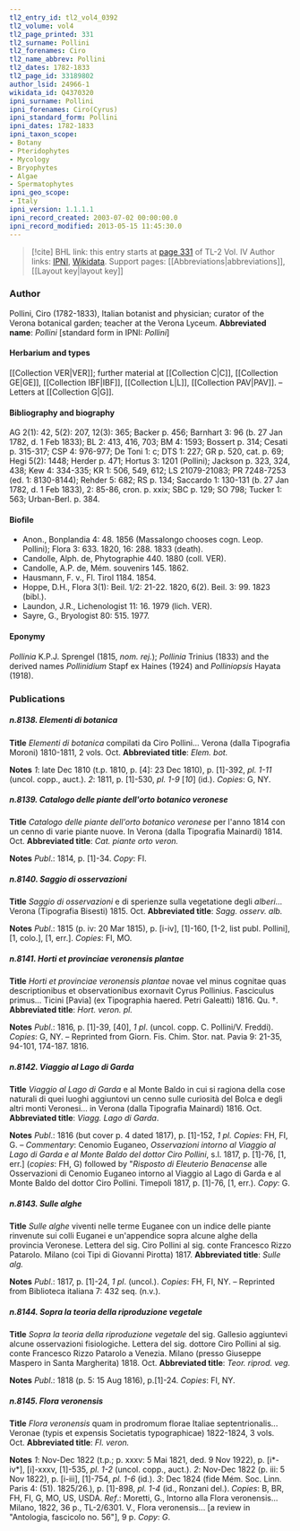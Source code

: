 ```yaml
---
tl2_entry_id: tl2_vol4_0392
tl2_volume: vol4
tl2_page_printed: 331
tl2_surname: Pollini
tl2_forenames: Ciro
tl2_name_abbrev: Pollini
tl2_dates: 1782-1833
tl2_page_id: 33189802
author_lsid: 24966-1
wikidata_id: Q4370320
ipni_surname: Pollini
ipni_forenames: Ciro(Cyrus)
ipni_standard_form: Pollini
ipni_dates: 1782-1833
ipni_taxon_scope: 
- Botany
- Pteridophytes
- Mycology
- Bryophytes
- Algae
- Spermatophytes
ipni_geo_scope: 
- Italy
ipni_version: 1.1.1.1
ipni_record_created: 2003-07-02 00:00:00.0
ipni_record_modified: 2013-05-15 11:45:30.0
---
```


> [!cite] BHL link: this entry starts at [page 331](https://www.biodiversitylibrary.org/page/33189802) of TL-2 Vol. IV
> Author links: [IPNI](https://www.ipni.org/a/24966-1), [Wikidata](https://www.wikidata.org/wiki/Q4370320). Support pages: [[Abbreviations|abbreviations]], [[Layout key|layout key]]

### Author

Pollini, Ciro (1782-1833), Italian botanist and physician; curator of the Verona botanical garden; teacher at the Verona Lyceum. 
**Abbreviated name**: *Pollini* \[standard form in IPNI: *Pollini*\]

#### Herbarium and types

[[Collection VER|VER]]; further material at [[Collection C|C]], [[Collection GE|GE]], [[Collection IBF|IBF]], [[Collection L|L]], [[Collection PAV|PAV]]. – Letters at [[Collection G|G]].

#### Bibliography and biography

AG 2(1): 42, 5(2): 207, 12(3): 365; Backer p. 456; Barnhart 3: 96 (b. 27 Jan 1782, d. 1 Feb 1833); BL 2: 413, 416, 703; BM 4: 1593; Bossert p. 314; Cesati p. 315-317; CSP 4: 976-977; De Toni 1: c; DTS 1: 227; GR p. 520, cat. p. 69; Hegi 5(2): 1448; Herder p. 471; Hortus 3: 1201 (Pollini); Jackson p. 323, 324, 438; Kew 4: 334-335; KR 1: 506, 549, 612; LS 21079-21083; PR 7248-7253 (ed. 1: 8130-8144); Rehder 5: 682; RS p. 134; Saccardo 1: 130-131 (b. 27 Jan 1782, d. 1 Feb 1833), 2: 85-86, cron. p. xxix; SBC p. 129; SO 798; Tucker 1: 563; Urban-Berl. p. 384.

#### Biofile

- Anon., Bonplandia 4: 48. 1856 (Massalongo chooses cogn. Leop. Pollini); Flora 3: 633. 1820, 16: 288. 1833 (death).
- Candolle, Alph. de, Phytographie 440. 1880 (coll. VER).
- Candolle, A.P. de, Mém. souvenirs 145. 1862.
- Hausmann, F. v., Fl. Tirol 1184. 1854.
- Hoppe, D.H., Flora 3(1): Beil. 1/2: 21-22. 1820, 6(2). Beil. 3: 99. 1823 (bibl.).
- Laundon, J.R., Lichenologist 11: 16. 1979 (lich. VER).
- Sayre, G., Bryologist 80: 515. 1977.

#### Eponymy

*Pollinia* K.P.J. Sprengel (1815, *nom. rej.*); *Pollinia* Trinius (1833) and the derived names *Pollinidium* Stapf ex Haines (1924) and *Polliniopsis* Hayata (1918).

### Publications

##### n.8138. Elementi di botanica

**Title**
*Elementi di botanica* compilati da Ciro Pollini... Verona (dalla Tipografia Moroni) 1810-1811, 2 vols. Oct.
**Abbreviated title**: *Elem. bot.*

**Notes**
*1*: late Dec 1810 (t.p. 1810, p. \[4\]: 23 Dec 1810), p. \[1\]-392, *pl. 1-11* (uncol. copp., auct.).
*2*: 1811, p. \[1\]-530, *pl. 1-9* \[*10*\] (id.).
*Copies*: G, NY.

##### n.8139. Catalogo delle piante dell'orto botanico veronese

**Title**
*Catalogo delle piante dell'orto botanico veronese* per l'anno 1814 con un cenno di varie piante nuove. In Verona (dalla Tipografia Mainardi) 1814. Oct.
**Abbreviated title**: *Cat. piante orto veron.*

**Notes**
*Publ*.: 1814, p. \[1\]-34. *Copy*: FI.

##### n.8140. Saggio di osservazioni

**Title**
*Saggio di osservazioni* e di sperienze sulla vegetatione degli *alberi*... Verona (Tipografia Bisesti) 1815. Oct.
**Abbreviated title**: *Sagg. osserv. alb.*

**Notes**
*Publ*.: 1815 (p. iv: 20 Mar 1815), p. \[i-iv\], \[1\]-160, \[1-2, list publ. Pollini\], \[1, colo.\], \[1, err.\]. *Copies*: FI, MO.

##### n.8141. Horti et provinciae veronensis plantae

**Title**
*Horti et provinciae veronensis plantae* novae vel minus cognitae quas descriptionibus et observationibus exornavit Cyrus Pollinius. Fasciculus primus... Ticini \[Pavia\] (ex Tipographia haered. Petri Galeatti) 1816. Qu. †.
**Abbreviated title**: *Hort. veron. pl.*

**Notes**
*Publ*.: 1816, p. \[1\]-39, \[40\], *1 pl*. (uncol. copp. C. Pollini/V. Freddi). *Copies*: G, NY. – Reprinted from Giorn. Fis. Chim. Stor. nat. Pavia 9: 21-35, 94-101, 174-187. 1816.

##### n.8142. Viaggio al Lago di Garda

**Title**
*Viaggio al Lago di Garda* e al Monte Baldo in cui si ragiona della cose naturali di quei luoghi aggiuntovi un cenno sulle curiosità del Bolca e degli altri monti Veronesi... in Verona (dalla Tipografia Mainardi) 1816. Oct.
**Abbreviated title**: *Viagg. Lago di Garda*.

**Notes**
*Publ*.: 1816 (but cover p. 4 dated 1817), p. \[1\]-152, *1 pl. Copies*: FH, FI, G. – *Commentary*: Cenomio Euganeo, *Osservazioni intorno al Viaggio al Lago di Garda e al Monte Baldo del dottor Ciro Pollini*, s.l. 1817, p. \[1\]-76, \[1, err.\] (*copies*: FH, G) followed by "*Risposto di Eleuterio Benacense* alle Osservazioni di Cenomio Euganeo intorno al Viaggio al Lago di Garda e al Monte Baldo del dottor Ciro Pollini. Timepoli 1817, p. \[1\]-76, \[1, err.).
*Copy*: G.

##### n.8143. Sulle alghe

**Title**
*Sulle alghe* viventi nelle terme Euganee con un indice delle piante rinvenute sui colli Euganei e un'appendice sopra alcune alghe della provincia Veronese. Lettera del sig. Ciro Pollini al sig. conte Francesco Rizzo Patarolo. Milano (coi Tipi di Giovanni Pirotta) 1817.
**Abbreviated title**: *Sulle alg.*

**Notes**
*Publ*.: 1817, p. \[1\]-24, *1 pl*. (uncol.). *Copies*: FH, FI, NY. – Reprinted from Biblioteca italiana 7: 432 seq. (n.v.).

##### n.8144. Sopra la teoria della riproduzione vegetale

**Title**
*Sopra la teoria della riproduzione vegetale* del sig. Gallesio aggiuntevi alcune osservazioni fisiologiche. Lettera del sig. dottore Ciro Pollini al sig. conte Francesco Rizzo Patarolo a Venezia. Milano (presso Giuseppe Maspero in Santa Margherita) 1818. Oct.
**Abbreviated title**: *Teor. riprod. veg.*

**Notes**
*Publ*.: 1818 (p. 5: 15 Aug 1816), p.\[1\]-24. *Copies*: FI, NY.

##### n.8145. Flora veronensis

**Title**
*Flora veronensis* quam in prodromum florae Italiae septentrionalis... Veronae (typis et expensis Societatis typographicae) 1822-1824, 3 vols. Oct.
**Abbreviated title**: *Fl. veron.*

**Notes**
*1*: Nov-Dec 1822 (t.p.; p. xxxv: 5 Mai 1821, ded. 9 Nov 1922), p. \[i\*-iv\*\], \[i\]-xxxv, \[1\]-535, *pl. 1-2* (uncol. copp., auct.).
*2*: Nov-Dec 1822 (p. iii: 5 Nov 1822), p. \[i-iii\], \[1\]-754, *pl. 1-6* (id.).
*3*: Dec 1824 (fide Mém. Soc. Linn. Paris 4: (51). 1825/26.), p. \[1\]-898, *pl. 1-4* (id., Ronzani del.).
*Copies*: B, BR, FH, FI, G, MO, US, USDA.
*Ref*.: Moretti, G., Intorno alla Flora veronensis... Milano, 1822, 36 p., TL-2/6301. V., Flora veronensis... \[a review in "Antologia, fascicolo no. 56"\], 9 p. *Copy*: *G*.

